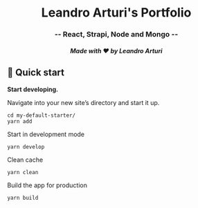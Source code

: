 <h1 align="center">
  Leandro Arturi's Portfolio
</h1>

<h3 align="center">
  -- React, Strapi, Node and Mongo --
</h3>

<h5 align="center">
  Made with ❤️ by Leandro Arturi
</h5>

## 🚀 Quick start

**Start developing.**

Navigate into your new site’s directory and start it up.

```shell
cd my-default-starter/
yarn add
```

Start in development mode

```shell
yarn develop
```

Clean cache

```shell
yarn clean
```

Build the app for production

```shell
yarn build
```
